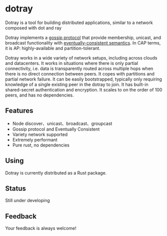 # dotray 

Dotray is a tool for building distributed applications, similar to a network composed with dot and ray 

Dotray implements a [gossip protocol](https://en.wikipedia.org/wiki/Gossip_protocol)
that provide membership, unicast, and broadcast functionality
with [eventually-consistent semantics](https://en.wikipedia.org/wiki/Eventual_consistency).
In CAP terms, it is AP: highly-available and partition-tolerant.

Dotray works in a wide variety of network setups, including across clouds and datacenters.
It works in situations where there is only partial connectivity,
 i.e. data is transparently routed across multiple hops when there is no direct connection between peers.
It copes with partitions and partial network failure.
It can be easily bootstrapped, typically only requiring knowledge of a single existing peer in the dotray to join.
It has built-in shared-secret authentication and encryption.
It scales to on the order of 100 peers, and has no dependencies.

## Features
- Node discover、unicast、broadcast、groupcast
- Gossip protocol and Eventually Consistent
- Variety network supported
- Extremely performant
- Pure rust, no dependencies

## Using
Dotray is currently distributed as a Rust package.


## Status
Still under developing 

## Feedback
Your feedback is always welcome!
